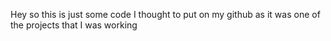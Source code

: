 Hey so this is just some code I thought to put on my github as it was one of the projects that I was working
